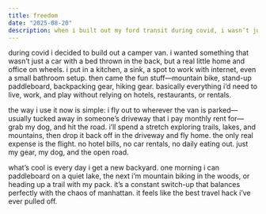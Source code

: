 ```yaml
---
title: freedom
date: "2025-08-20"
description: when i built out my ford transit during covid, i wasn’t just making a camper. i was creating a rolling cabin with a kitchen, office, bathroom, and all my gear. now i fly out with my dog, pick it up from a driveway i rent, and roam—paddleboarding one morning, biking the next, always with a new backyard. it’s the best travel hack i’ve found and a balance to manhattan life.
---
```


during covid i decided to build out a camper van. i wanted something that wasn’t just a car with a bed thrown in the back, but a real little home and office on wheels. i put in a kitchen, a sink, a spot to work with internet, even a small bathroom setup. then came the fun stuff—mountain bike, stand-up paddleboard, backpacking gear, hiking gear. basically everything i’d need to live, work, and play without relying on hotels, restaurants, or rentals.

the way i use it now is simple: i fly out to wherever the van is parked—usually tucked away in someone’s driveway that i pay monthly rent for—grab my dog, and hit the road. i’ll spend a stretch exploring trails, lakes, and mountains, then drop it back off in the driveway and fly home. the only real expense is the flight. no hotel bills, no car rentals, no daily eating out. just my gear, my dog, and the open road.

what’s cool is every day i get a new backyard. one morning i can paddleboard on a quiet lake, the next i’m mountain biking in the woods, or heading up a trail with my pack. it’s a constant switch-up that balances perfectly with the chaos of manhattan. it feels like the best travel hack i’ve ever pulled off.
